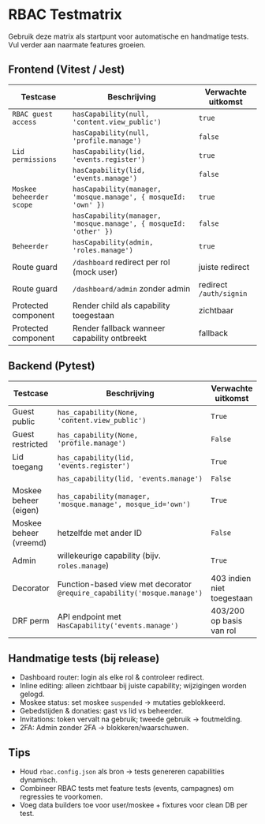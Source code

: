 # RBAC Testmatrix

Gebruik deze matrix als startpunt voor automatische en handmatige tests. Vul verder aan naarmate features groeien.

## Frontend (Vitest / Jest)

| Testcase | Beschrijving | Verwachte uitkomst |
|----------|--------------|--------------------|
| `RBAC guest access` | `hasCapability(null, 'content.view_public')` | `true` |
| | `hasCapability(null, 'profile.manage')` | `false` |
| `Lid permissions` | `hasCapability(lid, 'events.register')` | `true` |
| | `hasCapability(lid, 'events.manage')` | `false` |
| `Moskee beheerder scope` | `hasCapability(manager, 'mosque.manage', { mosqueId: 'own' })` | `true` |
| | `hasCapability(manager, 'mosque.manage', { mosqueId: 'other' })` | `false` |
| `Beheerder` | `hasCapability(admin, 'roles.manage')` | `true` |
| Route guard | `/dashboard` redirect per rol (mock user) | juiste redirect |
| Route guard | `/dashboard/admin` zonder admin | redirect `/auth/signin` |
| Protected component | Render child als capability toegestaan | zichtbaar |
| Protected component | Render fallback wanneer capability ontbreekt | fallback |

## Backend (Pytest)

| Testcase | Beschrijving | Verwachte uitkomst |
|----------|--------------|--------------------|
| Guest public | `has_capability(None, 'content.view_public')` | `True` |
| Guest restricted | `has_capability(None, 'profile.manage')` | `False` |
| Lid toegang | `has_capability(lid, 'events.register')` | `True` |
| | `has_capability(lid, 'events.manage')` | `False` |
| Moskee beheer (eigen) | `has_capability(manager, 'mosque.manage', mosque_id='own')` | `True` |
| Moskee beheer (vreemd) | hetzelfde met ander ID | `False` |
| Admin | willekeurige capability (bijv. `roles.manage`) | `True` |
| Decorator | Function-based view met decorator `@require_capability('mosque.manage')` | 403 indien niet toegestaan |
| DRF perm | API endpoint met `HasCapability('events.manage')` | 403/200 op basis van rol |

## Handmatige tests (bij release)

- Dashboard router: login als elke rol & controleer redirect.
- Inline editing: alleen zichtbaar bij juiste capability; wijzigingen worden gelogd.
- Moskee status: set moskee `suspended` → mutaties geblokkeerd.
- Gebedstijden & donaties: gast vs lid vs beheerder.
- Invitations: token vervalt na gebruik; tweede gebruik → foutmelding.
- 2FA: Admin zonder 2FA → blokkeren/waarschuwen.

## Tips
- Houd `rbac.config.json` als bron -> tests genereren capabilities dynamisch.
- Combineer RBAC tests met feature tests (events, campagnes) om regressies te voorkomen.
- Voeg data builders toe voor user/moskee + fixtures voor clean DB per test.
